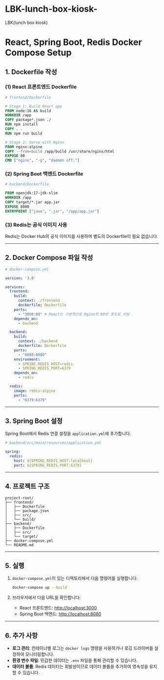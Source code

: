 # LBK-lunch-box-kiosk-
LBK(lunch box kiosk)

# React, Spring Boot, Redis Docker Compose Setup

## 1. Dockerfile 작성

### (1) React 프론트엔드 Dockerfile

```dockerfile
# frontend/Dockerfile

# Stage 1: Build React app
FROM node:16 AS build
WORKDIR /app
COPY package*.json ./
RUN npm install
COPY . .
RUN npm run build

# Stage 2: Serve with Nginx
FROM nginx:alpine
COPY --from=build /app/build /usr/share/nginx/html
EXPOSE 80
CMD ["nginx", "-g", "daemon off;"]
```

### (2) Spring Boot 백엔드 Dockerfile

```dockerfile
# backend/Dockerfile

FROM openjdk:17-jdk-slim
WORKDIR /app
COPY target/*.jar app.jar
EXPOSE 8080
ENTRYPOINT ["java", "-jar", "/app/app.jar"]
```

### (3) Redis는 공식 이미지 사용
Redis는 Docker Hub의 공식 이미지를 사용하며 별도의 Dockerfile이 필요 없습니다.

---

## 2. Docker Compose 파일 작성

```yaml
# docker-compose.yml

version: '3.8'

services:
  frontend:
    build:
      context: ./frontend
      dockerfile: Dockerfile
    ports:
      - "3000:80" # React는 기본적으로 Nginx의 80번 포트로 서빙
    depends_on:
      - backend

  backend:
    build:
      context: ./backend
      dockerfile: Dockerfile
    ports:
      - "8080:8080"
    environment:
      - SPRING_REDIS_HOST=redis
      - SPRING_REDIS_PORT=6379
    depends_on:
      - redis

  redis:
    image: redis:alpine
    ports:
      - "6379:6379"
```

---

## 3. Spring Boot 설정

Spring Boot에서 Redis 연결 설정을 `application.yml`에 추가합니다.

```yaml
# backend/src/main/resources/application.yml

spring:
  redis:
    host: ${SPRING_REDIS_HOST:localhost}
    port: ${SPRING_REDIS_PORT:6379}
```

---

## 4. 프로젝트 구조

```
project-root/
├── frontend/
│   ├── Dockerfile
│   ├── package.json
│   ├── src/
│   └── build/
├── backend/
│   ├── Dockerfile
│   ├── src/
│   └── target/
├── docker-compose.yml
└── README.md
```

---

## 5. 실행

1. `docker-compose.yml`이 있는 디렉토리에서 다음 명령어를 실행합니다:
   ```bash
   docker-compose up --build
   ```

2. 브라우저에서 다음 URL을 확인합니다:
   - React 프론트엔드: [http://localhost:3000](http://localhost:3000)
   - Spring Boot 백엔드: [http://localhost:8080](http://localhost:8080)

---

## 6. 추가 사항

- **로그 관리**: 컨테이너별 로그는 `docker logs` 명령을 사용하거나 로깅 드라이버를 설정하여 모니터링합니다.
- **환경 변수 파일**: 민감한 데이터는 `.env` 파일을 통해 관리할 수 있습니다.
- **데이터 볼륨**: Redis 데이터는 휘발성이므로 데이터 볼륨을 추가하여 영속성을 유지할 수 있습니다.
